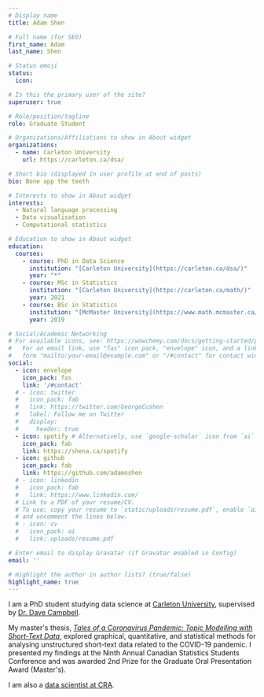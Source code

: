 ```yaml
---
# Display name
title: Adam Shen

# Full name (for SEO)
first_name: Adam
last_name: Shen

# Status emoji
status:
  icon:

# Is this the primary user of the site?
superuser: true

# Role/position/tagline
role: Graduate Student

# Organizations/Affiliations to show in About widget
organizations:
  - name: Carleton University
    url: https://carleton.ca/dsa/

# Short bio (displayed in user profile at end of posts)
bio: Bone app the teeth

# Interests to show in About widget
interests:
  - Natural language processing
  - Data visualisation
  - Computational statistics

# Education to show in About widget
education:
  courses:
    - course: PhD in Data Science
      institution: "[Carleton University](https://carleton.ca/dsa/)"
      year: "*"
    - course: MSc in Statistics
      institution: "[Carleton University](https://carleton.ca/math/)"
      year: 2021
    - course: BSc in Statistics
      institution: "[McMaster University](https://www.math.mcmaster.ca/)"
      year: 2019

# Social/Academic Networking
# For available icons, see: https://wowchemy.com/docs/getting-started/page-builder/#icons
#   For an email link, use "fas" icon pack, "envelope" icon, and a link in the
#   form "mailto:your-email@example.com" or "/#contact" for contact widget.
social:
  - icon: envelope
    icon_pack: fas
    link: '/#contact'
  # - icon: twitter
  #   icon_pack: fab
  #   link: https://twitter.com/GeorgeCushen
  #   label: Follow me on Twitter
  #   display:
  #     header: true
  - icon: spotify # Alternatively, use `google-scholar` icon from `ai` icon pack
    icon_pack: fab
    link: https://shena.ca/spotify
  - icon: github
    icon_pack: fab
    link: https://github.com/adamoshen
  # - icon: linkedin
  #   icon_pack: fab
  #   link: https://www.linkedin.com/
  # Link to a PDF of your resume/CV.
  # To use: copy your resume to `static/uploads/resume.pdf`, enable `ai` icons in `params.yaml`,
  # and uncomment the lines below.
  # - icon: cv
  #   icon_pack: ai
  #   link: uploads/resume.pdf

# Enter email to display Gravatar (if Gravatar enabled in Config)
email: ''

# Highlight the author in author lists? (true/false)
highlight_name: true
---
```


I am a PhD student studying data science at [Carleton University](https://carleton.ca/dsa/),
supervised by [Dr. Dave Campbell](https://people.math.carleton.ca/~davecampbell/Dave_Campbell.html).

My master's thesis,
[*Tales of a Coronavirus Pandemic: Topic Modelling with Short-Text Data*](https://doi.org/10.22215/etd/2021-14497),
explored graphical, quantitative, and statistical methods for analysing unstructured short-text data related to the
COVID-19 pandemic. I presented my findings at the Ninth Annual Canadian Statistics Students Conference and was
awarded 2nd Prize for the Graduate Oral Presentation Award (Master's).

I am also a [data scientist at CRA](https://profils-profiles.science.gc.ca/en/profile/adam-shen).

